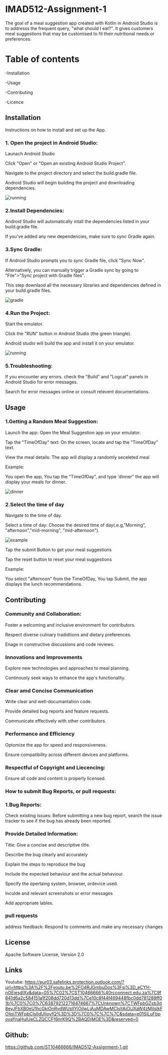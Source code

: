 # IMAD512-Assignment-1

The goal of a meal suggestion app created with Kotlin in Android Studio is to addresss the frequent query, "what should I eat?".
It gives customers meal suggestions that may be customised to fit their nutritional needs or preferences.

# Table of contents
-Installation

-Usage

-Contributing

-Licence

## Installation

Instructions on how to install and set up the App.
### 1. Open the project in Android Studio:

   Launach Android Studio

   Click "Open" or "Open an existing Android Studio Project".

   Navigate to the project directory and select the build.gradle file.

   Android Studio will begin building the project and downloading dependencies.

   ![running](https://github.com/user-attachments/assets/24c5e9ca-3b8c-4d02-b210-3bdc1fcbf302)


  ### 2.Install Dependencies:

   Android Studio will automatically intall the dependencies listed in your build.gradle file.

   If you've added any new dependencies, make sure to sync Gradle again.
   
   ### 3.Sync Gradle:

   If Android Studio prompts you to sync Gradle file, click "Sync Now".

   Alternatively, you can manually trigger a Gradle sync by going to "File">"Sync project with Gradle files".

   This step downlaod all the necessary libraries and dependencies defined in your build.gradle files.

   ![gradle](https://github.com/user-attachments/assets/605f6c60-674c-4ee2-b6b3-bc08c44b5492)


   ### 4.Run the Project:

Start the emulator.

Click the "RUN" button in Android Studio (the green triangle).

Android studio will build the app and install it on your emulator.

![running](https://github.com/user-attachments/assets/64efa8b5-95fc-4a4d-a014-5b6a50ec4b8d)


### 5.Troubleshooting:

If you encounter any errors. check the "Build" and "Logcat" panels in Android Studio for error messages.

Search for error messages online or consult relevent documentations.

## Usage

### 1.Getting a Random Meal Suggestion:

Launch the app: Open the Meal Suggestion app on your emulator.

Tap the "TimeOfDay" text: On the screen, locate and tap the "TimeOfDay" text.

View the meal details: The app will display a randomly seceleted meal

Example:

You open the app, You tap the "TimeOfDay", and type 'dinner" 
the app will display your meals for dinner.

![dinner](https://github.com/user-attachments/assets/06977f0e-b6e4-493f-a81a-b22c50a0ba92)



### 2.Select the time of day

Navigate to the time of day.

Select a time of day: Choose the desired time of day(.e.g,"Morning", "afternoon","mid-morning", "mid-afternoon").

![example](https://github.com/user-attachments/assets/4c22cb51-6822-48b7-b58c-3e846a4a03b0)


Tap the submit Button to get your meal suggestions 

Tap the reset button to reset your meal suggestions

Example:

You select "afternoon" from the TimeOfDay, You tap Submit, 
the app displays the lunch recommendations.

## Contributing

### Community and Collaboration:

Foster a welcoming and inclusive environment for contributors.

Respect diverse culinary tradidtions and dietary preferences.

Enage in constructive discussions and code reviews.

### Innovations and Improvements

Explore new technologies and approaches to meal planning.

Continously seek ways to enhance the app's functionality.

### Clear amd Concise Communication

Write clear and well-documantation code.

Provide detailed bug reports and feature requests.

Communicate effectively with other contributors.

### Performance and Efficiency

Optomize the app for speed and responsiveness.

Ensure compatibility across different devices and platforms.

### Respectful of Copyright and Liecencing:

Ensure all code and content is properly licensed.

### How to  submit Bug Reports, or pull requests:

### 1.Bug Reports:

Check existing issues: Before submitting a new bug report, search the issue tracker to see if the bug has already been reported.

### Provide Detailed Information:
Title: Give a concise and descriptive title.

Describe the bug clearly and accurately

Explain the steps to reproduce the bug

Include the expected behaviour and the actual behaviour.

Specify the opertaing system, browser, ordevice used.

Inculde and relevant screenshots or error messages

Add appropriate lables.

### pull requests

address feedback: Respond to comments and make any necessary changes

## License

Apache Software License, Version 2.0

## Links

Youtube:
https://eur03.safelinks.protection.outlook.com/?url=https%3A%2F%2Fyoutu.be%2FO4RJGmbuDos%3Fsi%3D_eCYH-nOEjesdIXv&data=05%7C02%7CST10466666%40rcconnect.edu.za%7C9f841d6a2c584151a1f208dd720d13dd%7Ce10c8f44f469448fbc0dd781288ff01b%7C0%7C0%7C638792122716474667%7CUnknown%7CTWFpbGZsb3d8eyJFbXB0eU1hcGkiOnRydWUsIlYiOiIwLjAuMDAwMCIsIlAiOiJXaW4zMiIsIkFOIjoiTWFpbCIsIldUIjoyfQ%3D%3D%7C0%7C%7C%7C&sdata=e01SjLuFbpoyaYnaHuIUeCLZQCCFf6nrK9Q%2BAQDiMOE%3D&reserved=0

## Github:
https://github.com/ST10466666/IMAD512-Assignment-1.git


















   
   
   
